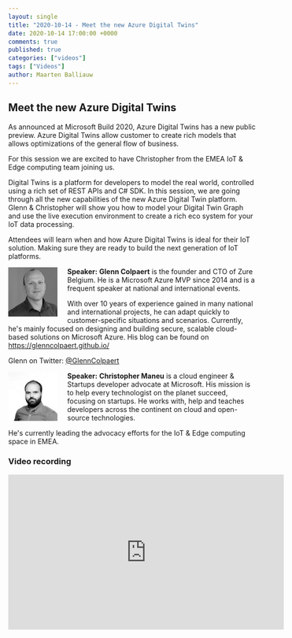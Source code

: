```yaml
---
layout: single
title: "2020-10-14 - Meet the new Azure Digital Twins"
date: 2020-10-14 17:00:00 +0000
comments: true
published: true
categories: ["videos"]
tags: ["Videos"]
author: Maarten Balliauw
---
```


## Meet the new Azure Digital Twins

As announced at Microsoft Build 2020, Azure Digital Twins has a new public preview. Azure Digital Twins allow customer to create rich models that allows optimizations of the general flow of business.

For this session we are excited to have Christopher from the EMEA IoT & Edge computing team joining us.

Digital Twins is a platform for developers to model the real world, controlled using a rich set of REST APIs and C# SDK.
In this session, we are going through all the new capabilities of the new Azure Digital Twin platform. Glenn & Christopher will show you how to model your Digital Twin Graph and use the live execution environment to create a rich eco system for your IoT data processing.

Attendees will learn when and how Azure Digital Twins is ideal for their IoT solution. Making sure they are ready to build the next generation of IoT platforms.

<img src="/assets/media/crew/glenn-colpaert.jpg" alt="Glenn Colpaert" align="left" height="100" style="margin-right: 20px;">**Speaker:** **Glenn Colpaert** is the founder and CTO of Zure Belgium. He is a Microsoft Azure MVP since 2014 and is a frequent speaker at national and international events.

With over 10 years of experience gained in many national and international projects, he can adapt quickly to customer-specific situations and scenarios.
Currently, he's mainly focused on designing and building secure, scalable cloud-based solutions on Microsoft Azure. His blog can be found on https://glenncolpaert.github.io/

Glenn on Twitter: [@GlennColpaert](https://twitter.com/GlennColpaert)

<img src="/assets/media/speakers/chris-maneu.png" alt="Christopher Maneu" align="left" height="100" style="margin-right: 20px;">**Speaker:** **Christopher Maneu**  is a cloud engineer & Startups developer advocate at Microsoft. His mission is to help every technologist on the planet succeed, focusing on startups. He works with, help and teaches developers across the continent on cloud and open-source technologies. 

He's currently leading the advocacy efforts for the IoT & Edge computing space in EMEA.

### Video recording

<iframe width="560" height="315" src="https://www.youtube-nocookie.com/embed/PbT57pZ-MvM" frameborder="0" allow="accelerometer; autoplay; encrypted-media; gyroscope; picture-in-picture" allowfullscreen></iframe>
